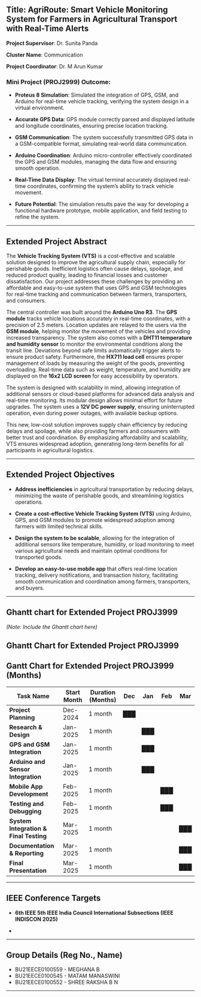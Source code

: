 ## Title: **AgriRoute: Smart Vehicle Monitoring System for Farmers in Agricultural Transport with Real-Time Alerts**

**Project Supervisor**: Dr. Sunita Panda

**Cluster Name**: Communication  

**Project Coordinator**: Dr. M Arun Kumar  

### Mini Project (PROJ2999) Outcome:

- **Proteus 8 Simulation**: Simulated the integration of GPS, GSM, and Arduino for real-time vehicle tracking, verifying the system design in a virtual environment.
  
- **Accurate GPS Data**: GPS module correctly parsed and displayed latitude and longitude coordinates, ensuring precise location tracking.
  
- **GSM Communication**: The system successfully transmitted GPS data in a GSM-compatible format, simulating real-world data communication.
  
- **Arduino Coordination**: Arduino micro-controller effectively coordinated the GPS and GSM modules, managing the data flow and ensuring smooth operation.
  
- **Real-Time Data Display**: The virtual terminal accurately displayed real-time coordinates, confirming the system’s ability to track vehicle movement.
  
- **Future Potential**: The simulation results pave the way for developing a functional hardware prototype, mobile application, and field testing to refine the system.

---

## Extended Project Abstract

The **Vehicle Tracking System (VTS)** is a cost-effective and scalable solution designed to improve the agricultural supply chain, especially for perishable goods. Inefficient logistics often cause delays, spoilage, and reduced product quality, leading to financial losses and customer dissatisfaction. Our project addresses these challenges by providing an affordable and easy-to-use system that uses GPS and GSM technologies for real-time tracking and communication between farmers, transporters, and consumers.

The central controller was built around the **Arduino Uno R3**. The **GPS module** tracks vehicle locations accurately in real-time coordinates, with a precision of 2.5 meters. Location updates are relayed to the users via the **GSM module**, helping monitor the movement of the vehicles and providing increased transparency. The system also comes with a **DHT11 temperature and humidity sensor** to monitor the environmental conditions along the transit line. Deviations beyond safe limits automatically trigger alerts to ensure product safety. Furthermore, the **HX711 load cell** ensures proper management of loads by measuring the weight of the goods, preventing overloading. Real-time data such as weight, temperature, and humidity are displayed on the **16x2 LCD screen** for easy accessibility by operators.

The system is designed with scalability in mind, allowing integration of additional sensors or cloud-based platforms for advanced data analysis and real-time monitoring. Its modular design allows minimal effort for future upgrades. The system uses a **12V DC power supply**, ensuring uninterrupted operation, even during power outages, with available backup options.

This new, low-cost solution improves supply chain efficiency by reducing delays and spoilage, while also providing farmers and consumers with better trust and coordination. By emphasizing affordability and scalability, VTS ensures widespread adoption, generating long-term benefits for all participants in agricultural logistics.

---

## Extended Project Objectives

- **Address inefficiencies** in agricultural transportation by reducing delays, minimizing the waste of perishable goods, and streamlining logistics operations.
  
- **Create a cost-effective Vehicle Tracking System (VTS)** using Arduino, GPS, and GSM modules to promote widespread adoption among farmers with limited technical skills.
  
- **Design the system to be scalable**, allowing for the integration of additional sensors like temperature, humidity, or load monitoring to meet various agricultural needs and maintain optimal conditions for transported goods.
  
- **Develop an easy-to-use mobile app** that offers real-time location tracking, delivery notifications, and transaction history, facilitating smooth communication and coordination among farmers, transporters, and buyers.

---

## Ghantt chart for Extended Project PROJ3999

*(Note: Include the Ghantt chart here)*

## Ghantt Chart for Extended Project PROJ3999

## Gantt Chart for Extended Project PROJ3999 (Months)

| Task Name                         | Start Month | Duration (Months) | Dec | Jan | Feb | Mar |
|------------------------------------|-------------|-------------------|-----|-----|-----|-----|
| **Project Planning**               | Dec-2024    | 1 month           | ███ |     |     |     |
| **Research & Design**              | Jan-2025    | 1 month           |     | ███ |     |     |
| **GPS and GSM Integration**        | Jan-2025    | 1 month           |     | ███ |     |     |
| **Arduino and Sensor Integration** | Jan-2025    | 1 month           |     | ███ |     |     |
| **Mobile App Development**         | Feb-2025    | 1 month           |     |     | ███ |     |
| **Testing and Debugging**          | Feb-2025    | 1 month           |     |     | ███ |     |
| **System Integration & Final Testing** | Mar-2025 | 1 month           |     |     |     | ███ |
| **Documentation & Reporting**     | Mar-2025    | 1 month           |     |     |     | ███ |
| **Final Presentation**             | Mar-2025    | 1 month           |     |     |     | ███ |

---

## IEEE Conference Targets

- **6th IEEE 5th IEEE India Council International Subsections (IEEE INDISCON 2025)**
  
- 

---

## Group Details (Reg No., Name)

- BU21EECE0100559 - MEGHANA B
- BU21EECE0100545 - MATAM MANASWINI
- BU21EECE0100552 - SHREE RAKSHA B N

---
